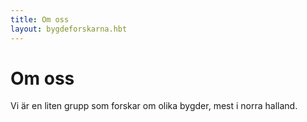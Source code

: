 ```yaml
---
title: Om oss
layout: bygdeforskarna.hbt
---
```

Om oss
========
Vi är en liten grupp som forskar om olika bygder, mest i norra halland.
